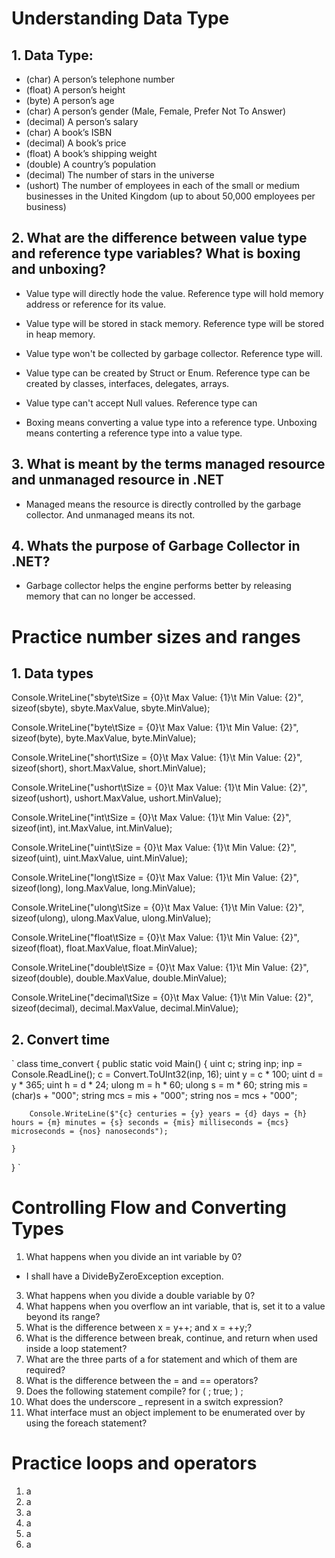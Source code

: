 # Understanding Data Type

## 1. Data Type:

* (char) A person’s telephone number
* (float) A person’s height
* (byte) A person’s age
* (char) A person’s gender (Male, Female, Prefer Not To Answer)
* (decimal) A person’s salary
* (char) A book’s ISBN
* (decimal) A book’s price
* (float) A book’s shipping weight
* (double) A country’s population
* (decimal) The number of stars in the universe
* (ushort) The number of employees in each of the small or medium businesses in the United Kingdom (up to about 50,000 employees per business)

## 2. What are the difference between value type and reference type variables? What is boxing and unboxing?

* Value type will directly hode the value. Reference type will hold memory address or reference for its value.
* Value type will be stored in stack memory. Reference type will be stored in heap memory.
* Value type won't be collected by garbage collector. Reference type will.
* Value type can be created by Struct or Enum. Reference type can be created by classes, interfaces, delegates, arrays.
* Value type can't accept Null values. Reference type can

* Boxing means converting a value type into a reference type. Unboxing means conterting a reference type into a value type.

## 3. What is meant by the terms managed resource and unmanaged resource in .NET

* Managed means the resource is directly controlled by the garbage collector. And unmanaged means its not.

## 4. Whats the purpose of Garbage Collector in .NET?

* Garbage collector helps the engine performs better by releasing memory that can no longer be accessed. 

# Practice number sizes and ranges
## 1. Data types

Console.WriteLine("sbyte\tSize = {0}\t Max Value: {1}\t Min Value: {2}", sizeof(sbyte), sbyte.MaxValue, sbyte.MinValue);

Console.WriteLine("byte\tSize = {0}\t Max Value: {1}\t Min Value: {2}", sizeof(byte), byte.MaxValue, byte.MinValue);

Console.WriteLine("short\tSize = {0}\t Max Value: {1}\t Min Value: {2}", sizeof(short), short.MaxValue, short.MinValue);

Console.WriteLine("ushort\tSize = {0}\t Max Value: {1}\t Min Value: {2}", sizeof(ushort), ushort.MaxValue, ushort.MinValue);

Console.WriteLine("int\tSize = {0}\t Max Value: {1}\t Min Value: {2}", sizeof(int), int.MaxValue, int.MinValue);

Console.WriteLine("uint\tSize = {0}\t Max Value: {1}\t Min Value: {2}", sizeof(uint), uint.MaxValue, uint.MinValue);

Console.WriteLine("long\tSize = {0}\t Max Value: {1}\t Min Value: {2}", sizeof(long), long.MaxValue, long.MinValue);

Console.WriteLine("ulong\tSize = {0}\t Max Value: {1}\t Min Value: {2}", sizeof(ulong), ulong.MaxValue, ulong.MinValue);

Console.WriteLine("float\tSize = {0}\t Max Value: {1}\t Min Value: {2}", sizeof(float), float.MaxValue, float.MinValue);

Console.WriteLine("double\tSize = {0}\t Max Value: {1}\t Min Value: {2}", sizeof(double), double.MaxValue, double.MinValue);

Console.WriteLine("decimal\tSize = {0}\t Max Value: {1}\t Min Value: {2}", sizeof(decimal), decimal.MaxValue, decimal.MinValue);

## 2. Convert time
`
class time_convert
{
    public static void Main()
    {
        uint c;
        string inp;
        inp = Console.ReadLine();
        c = Convert.ToUInt32(inp, 16);
        uint y = c * 100;
        uint d = y * 365;
        uint h = d * 24;
        ulong m = h * 60;
        ulong s = m * 60;
        string mis = (char)s + "000";
        string mcs = mis + "000";
        string nos = mcs + "000";

        Console.WriteLine($"{c} centuries = {y} years = {d} days = {h} hours = {m} minutes = {s} seconds = {mis} milliseconds = {mcs} microseconds = {nos} nanoseconds");

    }
}
`


# Controlling Flow and Converting Types
1. What happens when you divide an int variable by 0?
* I shall have a DivideByZeroException exception.

3. What happens when you divide a double variable by 0?
4. What happens when you overflow an int variable, that is, set it to a value beyond its range?
5. What is the difference between x = y++; and x = ++y;?
6. What is the difference between break, continue, and return when used inside a loop statement?
7. What are the three parts of a for statement and which of them are required?
8. What is the difference between the = and == operators?
9. Does the following statement compile? for ( ; true; ) ;
10. What does the underscore _ represent in a switch expression?
11. What interface must an object implement to be enumerated over by using the foreach
statement?


# Practice loops and operators
1. a
2. a
3. a
4. a
5. a
6. a


